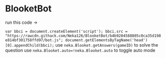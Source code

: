 # BlooketBot
run this code ->

`var bbci = document.createElement('script');
bbci.src = "https://rawcdn.githack.com/Neka126/BlooketBot/b4b9204588805c0ca35d198e814bf301758ffd97/bot.js";
document.getElementsByTagName('head')[0].appendChild(bbci);`
use `neka.Blooket.getAnswers(gameID)` to solve the question
use `neka.Blooket.auto=!neka.Blooket.auto` to toggle auto mode

